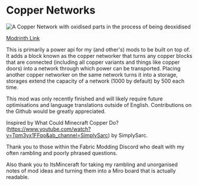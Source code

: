 # **Copper Networks**
![A Copper Network with oxidised parts in the process of being deoxidised](https://cdn.modrinth.com/data/RwNouPYi/images/7c1e247e14b39c90af2af91a1b70cdd72af94370.png)

[Modrinth Link](https://modrinth.com/mod/copper-networks)

This is primarily a power api for my (and other's) mods to be built on top of. It adds a block known as the copper networker that turns any copper blocks that are connected (including all copper variants and things like copper doors) into a network through which power can be transported. Placing another copper networker on the same network turns it into a storage, storages extend the capacity of a network (1000 by default) by 500 each time.


This mod was only recently finished and will likely require future optimisations and language translations outside of English. Contributions on the Github would be greatly appreciated.

Inspired by What Could Minecraft Copper Do? (https://www.youtube.com/watch?v=Tpm3yx1FFqo&ab_channel=SimplySarc) by SimplySarc.

Thank you to those within the Fabric Modding Discord who dealt with my often rambling and poorly phrased questions.

Also thank you to ItsMinceraft for taking my rambling and unorganised notes of mod ideas and turning them into a Miro board that is actually readable.
